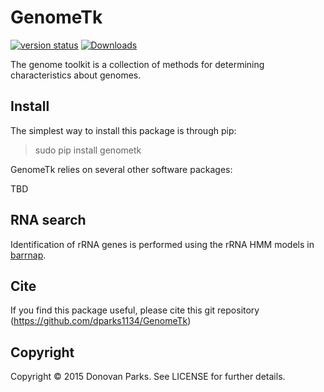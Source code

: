 # GenomeTk

[![version status](https://img.shields.io/pypi/v/genometk.svg)](https://pypi.python.org/pypi/genometk)
[![Downloads](https://pepy.tech/badge/genometk)](https://pepy.tech/project/genometk)

The genome toolkit is a collection of methods for determining characteristics about genomes. 

## Install

The simplest way to install this package is through pip:
> sudo pip install genometk

GenomeTk relies on several other software packages:

TBD

## RNA search

Identification of rRNA genes is performed using the rRNA HMM models in [barrnap](https://github.com/tseemann/barrnap).

## Cite

If you find this package useful, please cite this git repository (https://github.com/dparks1134/GenomeTk)

## Copyright

Copyright © 2015 Donovan Parks. See LICENSE for further details.

